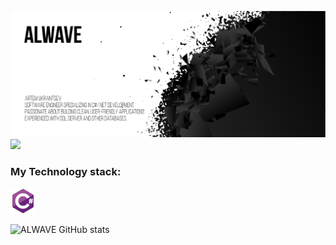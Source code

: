 [![ALWAVE](https://github.com/ALWAVE/ALWAVE/blob/main/assets/alwave_header.png)](https://t.me/apicxzz)
![](https://readme-typing-svg.herokuapp.com?font=Montserrat&color=3EA9F5&lines=I'm+a+Software+Engineer;I'm+a+Csharp+Developer;I'm+a+ALWAVE;I'm+a+Graphic+Designer;I'm+a+Backend+Developer)
<h3 align="left">My Technology stack: </h3>
<p align="left"> <a href="https://www.w3schools.com/cs/" target="_blank" rel="noreferrer"> <img src="https://raw.githubusercontent.com/devicons/devicon/master/icons/csharp/csharp-original.svg" alt="csharp" width="40" height="40"/> </a></p>

![ALWAVE GitHub stats](https://github-readme-stats.vercel.app/api?username=ALWAVE&show_icons=true&theme=radical)

<!---
ALWAVE/ALWAVE is a ✨ special ✨ repository because its `README.md` (this file) appears on your GitHub profile.
You can click the Preview link to take a look at your changes.
--->
